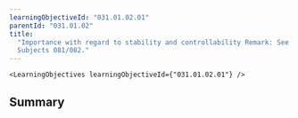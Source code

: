 ```yaml
---
learningObjectiveId: "031.01.02.01"
parentId: "031.01.02"
title:
  "Importance with regard to stability and controllability Remark: See also
  Subjects 081/082."
---
```


```tsx eval
<LearningObjectives learningObjectiveId={"031.01.02.01"} />
```

## Summary
